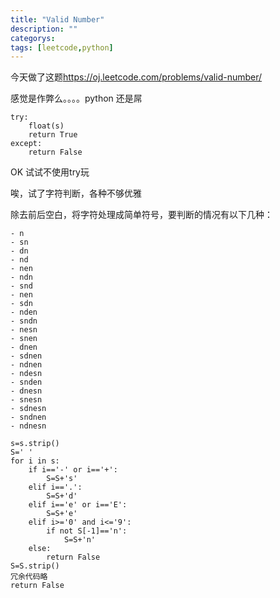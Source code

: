 ```yaml
---
title: "Valid Number"
description: ""
categorys: 
tags: [leetcode,python]
---
```



今天做了这题<https://oj.leetcode.com/problems/valid-number/>

感觉是作弊么。。。。python 还是屌

    try:
        float(s)
        return True
    except:
        return False

OK 试试不使用try玩

唉，试了字符判断，各种不够优雅

除去前后空白，将字符处理成简单符号，要判断的情况有以下几种：

    - n
    - sn
    - dn
    - nd
    - nen
    - ndn
    - snd
    - nen
    - sdn
    - nden
    - sndn
    - nesn
    - snen
    - dnen
    - sdnen
    - ndnen
    - ndesn
    - snden
    - dnesn
    - snesn
    - sdnesn
    - sndnen
    - ndnesn

    s=s.strip()
    S=' '
    for i in s:
        if i=='-' or i=='+':
            S=S+'s'
        elif i=='.':
            S=S+'d'
        elif i=='e' or i=='E':
            S=S+'e'
        elif i>='0' and i<='9':
            if not S[-1]=='n':
                S=S+'n'
        else:
            return False
    S=S.strip()
    冗余代码略
    return False
